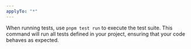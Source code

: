 ```yaml
---
applyTo: "*"
---
```


When running tests, use `pnpm test run` to execute the test suite.
This command will run all tests defined in your project, ensuring that your code behaves as expected.

